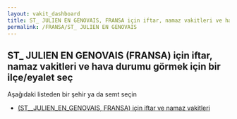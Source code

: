 ```yaml
---
layout: vakit_dashboard
title: ST_ JULIEN EN GENOVAIS, FRANSA için iftar, namaz vakitleri ve hava durumu - ilçe/eyalet seç
permalink: /FRANSA/ST_ JULIEN EN GENOVAIS
---
```


## ST_ JULIEN EN GENOVAIS (FRANSA) için iftar, namaz vakitleri ve hava durumu  görmek için bir ilçe/eyalet seç

Aşağıdaki listeden bir şehir ya da semt seçin

* [ (ST__JULIEN_EN_GENOVAIS, FRANSA) için iftar ve namaz vakitleri](/FRANSA/ST__JULIEN_EN_GENOVAIS/)

<script type="text/javascript">
  var GLOBAL_COUNTRY = 'FRANSA';
  var GLOBAL_CITY = 'ST_ JULIEN EN GENOVAIS';
  var GLOBAL_STATE = 'ST_ JULIEN EN GENOVAIS';
</script>
